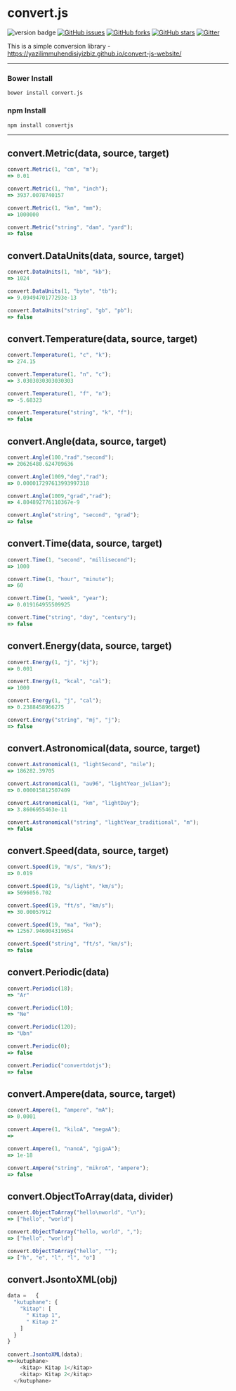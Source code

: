 convert.js
=====
![version badge](https://img.shields.io/badge/version-0.0.3-green.svg) [![GitHub issues](https://img.shields.io/github/issues/YazilimMuhendisiyizBiz/convert.js.svg)](https://github.com/YazilimMuhendisiyizBiz/convert.js/issues) [![GitHub forks](https://img.shields.io/github/forks/YazilimMuhendisiyizBiz/convert.js.svg)](https://github.com/YazilimMuhendisiyizBiz/convert.js/network) [![GitHub stars](https://img.shields.io/github/stars/YazilimMuhendisiyizBiz/convert.js.svg)](https://github.com/YazilimMuhendisiyizBiz/convert.js/stargazers) [![Gitter](https://img.shields.io/gitter/room/nwjs/nw.js.svg)](https://gitter.im/Convert-js/)

This is a simple conversion library -  https://yazilimmuhendisiyizbiz.github.io/convert-js-website/


----------
### Bower Install
	bower install convert.js

### npm Install
	npm install convertjs
----------


convert.Metric(data, source, target)
-----------------------

```javascript
convert.Metric(1, "cm", "m");
=> 0.01

convert.Metric(1, "hm", "inch");
=> 3937.0078740157

convert.Metric(1, "km", "mm");
=> 1000000

convert.Metric("string", "dam", "yard");
=> false
```

convert.DataUnits(data, source, target)
-----------------------

```javascript
convert.DataUnits(1, "mb", "kb");
=> 1024

convert.DataUnits(1, "byte", "tb");
=> 9.0949470177293e-13

convert.DataUnits("string", "gb", "pb");
=> false
```

convert.Temperature(data, source, target)
-----------------------

```javascript
convert.Temperature(1, "c", "k");
=> 274.15

convert.Temperature(1, "n", "c");
=> 3.0303030303030303

convert.Temperature(1, "f", "n");
=> -5.68323

convert.Temperature("string", "k", "f");
=> false
```

convert.Angle(data, source, target)
-----------------------

```javascript
convert.Angle(100,"rad","second");
=> 20626480.624709636

convert.Angle(1009,"deg","rad");
=> 0.000017297613993997318 

convert.Angle(1009,"grad","rad");
=> 4.804892776110367e-9

convert.Angle("string", "second", "grad");
=> false
```

convert.Time(data, source, target)
-----------------------

```javascript
convert.Time(1, "second", "millisecond");
=> 1000

convert.Time(1, "hour", "minute");
=> 60

convert.Time(1, "week", "year");
=> 0.019164955509925

convert.Time("string", "day", "century");
=> false
```

convert.Energy(data, source, target)
-----------------------

```javascript
convert.Energy(1, "j", "kj");
=> 0.001

convert.Energy(1, "kcal", "cal");
=> 1000

convert.Energy(1, "j", "cal");
=> 0.2388458966275

convert.Energy("string", "mj", "j");
=> false
```

convert.Astronomical(data, source, target)
-----------------------

```javascript
convert.Astronomical(1, "lightSecond", "mile");
=> 186282.39705

convert.Astronomical(1, "au96", "lightYear_julian");
=> 0.000015812507409

convert.Astronomical(1, "km", "lightDay");
=> 3.8606955463e-11

convert.Astronomical("string", "lightYear_traditional", "m");
=> false
```

convert.Speed(data, source, target)
-----------------------

```javascript
convert.Speed(19, "m/s", "km/s");
=> 0.019

convert.Speed(19, "s/light", "km/s");
=> 5696056.702

convert.Speed(19, "ft/s", "km/s");
=> 30.00057912

convert.Speed(19, "ma", "kn");
=> 12567.946004319654

convert.Speed("string", "ft/s", "km/s");
=> false
```

convert.Periodic(data)
-----------------------

```javascript
convert.Periodic(18);
=> "Ar"

convert.Periodic(10);
=> "Ne"

convert.Periodic(120);
=> "Ubn"

convert.Periodic(0);
=> false

convert.Periodic("convertdotjs");
=> false
```

convert.Ampere(data, source, target)
-----------------------

```javascript
convert.Ampere(1, "ampere", "mA");
=> 0.0001

convert.Ampere(1, "kiloA", "megaA");
=> 

convert.Ampere(1, "nanoA", "gigaA");
=> 1e-18

convert.Ampere("string", "mikroA", "ampere");
=> false
```

convert.ObjectToArray(data, divider)
-----------------------

```javascript
convert.ObjectToArray("hello\nworld", "\n");
=> ["hello", "world"] 

convert.ObjectToArray("hello, world", ",");
=> ["hello", "world"] 

convert.ObjectToArray("hello", "");
=> ["h", "e", "l", "l", "o"] 

```

convert.JsontoXML(obj)
-----------------------

```javascript
data =   {
  "kutuphane": {
    "kitap": [
      " Kitap 1",
      " Kitap 2"
    ]
  }
}
	 
convert.JsontoXML(data);
=><kutuphane>
	<kitap> Kitap 1</kitap>
	<kitap> Kitap 2</kitap>
  </kutuphane>

```



